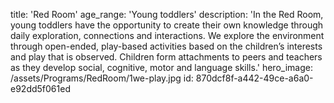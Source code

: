 title: 'Red Room'
age_range: 'Young toddlers'
description: 'In the Red Room, young toddlers have the opportunity to create their own knowledge through daily exploration, connections and interactions. We explore the environment through open-ended, play-based activities based on the children’s interests and play that is observed. Children form attachments to peers and teachers as they develop social, cognitive, motor and language skills.'
hero_image: /assets/Programs/RedRoom/1we-play.jpg
id: 870dcf8f-a442-49ce-a6a0-e92dd5f061ed
